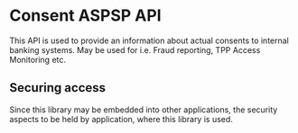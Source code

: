 # Consent ASPSP API
This API is used to provide an information about actual consents to internal banking systems. May be used for i.e. Fraud reporting,
TPP Access Monitoring etc.

## Securing access

Since this library may be embedded into other applications, the security aspects to be held by application, where this library is used.

